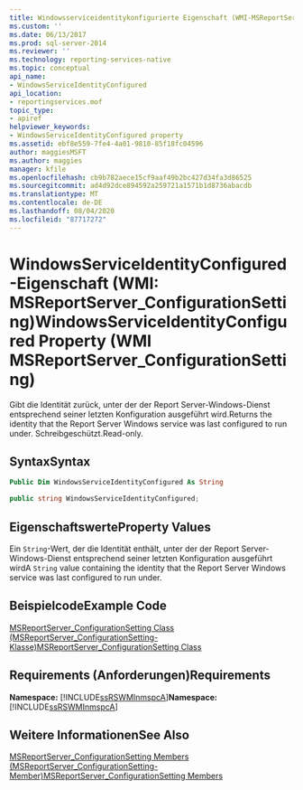```yaml
---
title: Windowsserviceidentitykonfigurierte Eigenschaft (WMI-MSReportServer_ConfigurationSetting) | Microsoft-Dokumentation
ms.custom: ''
ms.date: 06/13/2017
ms.prod: sql-server-2014
ms.reviewer: ''
ms.technology: reporting-services-native
ms.topic: conceptual
api_name:
- WindowsServiceIdentityConfigured
api_location:
- reportingservices.mof
topic_type:
- apiref
helpviewer_keywords:
- WindowsServiceIdentityConfigured property
ms.assetid: ebf8e559-7fe4-4a01-9810-85f18fc04596
author: maggiesMSFT
ms.author: maggies
manager: kfile
ms.openlocfilehash: cb9b782aece15cf9aaf49b2bc427d34fa3d86525
ms.sourcegitcommit: ad4d92dce894592a259721a1571b1d8736abacdb
ms.translationtype: MT
ms.contentlocale: de-DE
ms.lasthandoff: 08/04/2020
ms.locfileid: "87717272"
---
```

# <a name="windowsserviceidentityconfigured-property-wmi-msreportserver_configurationsetting"></a><span data-ttu-id="bbbed-102">WindowsServiceIdentityConfigured-Eigenschaft (WMI: MSReportServer_ConfigurationSetting)</span><span class="sxs-lookup"><span data-stu-id="bbbed-102">WindowsServiceIdentityConfigured Property (WMI MSReportServer_ConfigurationSetting)</span></span>
  <span data-ttu-id="bbbed-103">Gibt die Identität zurück, unter der der Report Server-Windows-Dienst entsprechend seiner letzten Konfiguration ausgeführt wird.</span><span class="sxs-lookup"><span data-stu-id="bbbed-103">Returns the identity that the Report Server Windows service was last configured to run under.</span></span> <span data-ttu-id="bbbed-104">Schreibgeschützt.</span><span class="sxs-lookup"><span data-stu-id="bbbed-104">Read-only.</span></span>  
  
## <a name="syntax"></a><span data-ttu-id="bbbed-105">Syntax</span><span class="sxs-lookup"><span data-stu-id="bbbed-105">Syntax</span></span>  
  
```vb  
Public Dim WindowsServiceIdentityConfigured As String  
```  
  
```csharp  
public string WindowsServiceIdentityConfigured;  
```  
  
## <a name="property-values"></a><span data-ttu-id="bbbed-106">Eigenschaftswerte</span><span class="sxs-lookup"><span data-stu-id="bbbed-106">Property Values</span></span>  
 <span data-ttu-id="bbbed-107">Ein `String`-Wert, der die Identität enthält, unter der der Report Server-Windows-Dienst entsprechend seiner letzten Konfiguration ausgeführt wird</span><span class="sxs-lookup"><span data-stu-id="bbbed-107">A `String` value containing the identity that the Report Server Windows service was last configured to run under.</span></span>  
  
## <a name="example-code"></a><span data-ttu-id="bbbed-108">Beispielcode</span><span class="sxs-lookup"><span data-stu-id="bbbed-108">Example Code</span></span>  
 [<span data-ttu-id="bbbed-109">MSReportServer_ConfigurationSetting Class (MSReportServer_ConfigurationSetting-Klasse)</span><span class="sxs-lookup"><span data-stu-id="bbbed-109">MSReportServer_ConfigurationSetting Class</span></span>](msreportserver-configurationsetting-class.md)  
  
## <a name="requirements"></a><span data-ttu-id="bbbed-110">Requirements (Anforderungen)</span><span class="sxs-lookup"><span data-stu-id="bbbed-110">Requirements</span></span>  
 <span data-ttu-id="bbbed-111">**Namespace:** [!INCLUDE[ssRSWMInmspcA](../../includes/ssrswminmspca-md.md)]</span><span class="sxs-lookup"><span data-stu-id="bbbed-111">**Namespace:** [!INCLUDE[ssRSWMInmspcA](../../includes/ssrswminmspca-md.md)]</span></span>  
  
## <a name="see-also"></a><span data-ttu-id="bbbed-112">Weitere Informationen</span><span class="sxs-lookup"><span data-stu-id="bbbed-112">See Also</span></span>  
 [<span data-ttu-id="bbbed-113">MSReportServer_ConfigurationSetting Members (MSReportServer_ConfigurationSetting-Member)</span><span class="sxs-lookup"><span data-stu-id="bbbed-113">MSReportServer_ConfigurationSetting Members</span></span>](msreportserver-configurationsetting-members.md)  
  
  
